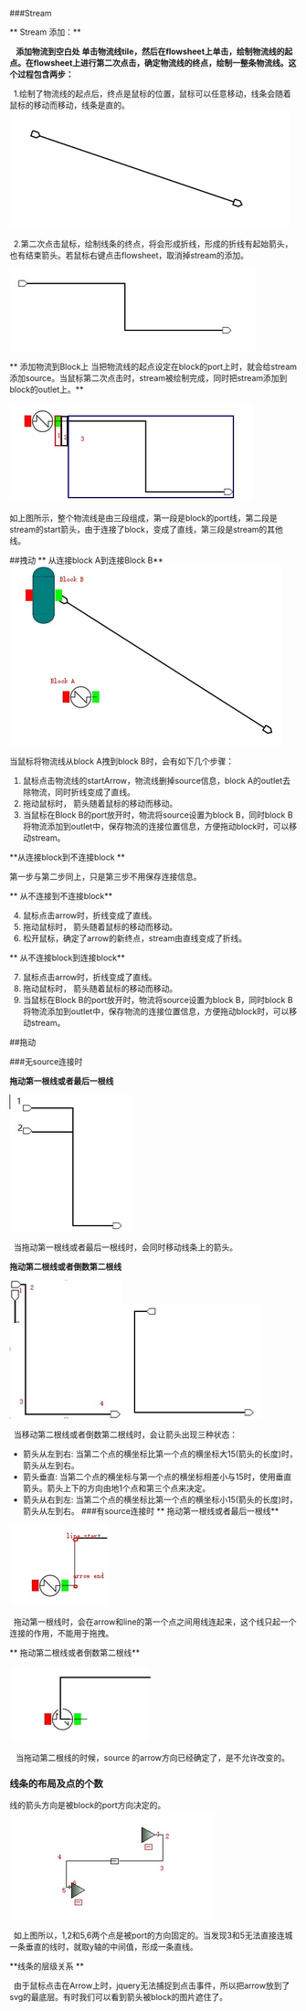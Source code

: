 ###Stream

** Stream 添加：**

` `
**添加物流到空白处 单击物流线tile，然后在flowsheet上单击，绘制物流线的起点。在flowsheet上进行第二次点击，确定物流线的终点，绘制一整条物流线。这个过程包含两步：**

` `
1.绘制了物流线的起点后，终点是鼠标的位置，鼠标可以任意移动，线条会随着鼠标的移动而移动，线条是直的。
![](../images/002.jpg)


` `2.第二次点击鼠标，绘制线条的终点，将会形成折线，形成的折线有起始箭头，也有结束箭头。若鼠标右键点击flowsheet，取消掉stream的添加。

![](../images/003.jpg)


**   添加物流到Block上 当把物流线的起点设定在block的port上时，就会给stream添加source。当鼠标第二次点击时，stream被绘制完成，同时把stream添加到block的outlet上。**

![](../images/004.jpg) 

如上图所示，整个物流线是由三段组成，第一段是block的port线，第二段是stream的start箭头，由于连接了block，变成了直线，第三段是stream的其他线。 

##拽动 
** 从连接block A到连接Block B**
![](../images/005.jpg) 

当鼠标将物流线从block A拽到block B时，会有如下几个步骤：

1. 鼠标点击物流线的startArrow，物流线删掉source信息，block A的outlet去除物流，同时折线变成了直线。
2. 拖动鼠标时， 箭头随着鼠标的移动而移动。
3. 当鼠标在Block B的port放开时，物流将source设置为block B，同时block B 将物流添加到outlet中，保存物流的连接位置信息，方便拖动block时，可以移动stream。
 
**从连接block到不连接block **  

第一步与第二步同上，只是第三步不用保存连接信息。

** 从不连接到不连接block**

4. 鼠标点击arrow时，折线变成了直线。
5. 拖动鼠标时， 箭头随着鼠标的移动而移动。
6. 松开鼠标，确定了arrow的新终点，stream由直线变成了折线。

** 从不连接block到连接block**

7. 鼠标点击arrow时，折线变成了直线。
8. 拖动鼠标时， 箭头随着鼠标的移动而移动。
9. 当鼠标在Block B的port放开时，物流将source设置为block B，同时block B 将物流添加到outlet中，保存物流的连接位置信息，方便拖动block时，可以移动stream。 

##拖动 

###无source连接时 

**拖动第一根线或者最后一根线**

![](../images/06.jpg) 

` `
当拖动第一根线或者最后一根线时，会同时移动线条上的箭头。 

**拖动第二根线或者倒数第二根线**

![](../images/007.jpg) ![](../images/008.jpg) 

` `
当移动第二根线或者倒数第二根线时，会让箭头出现三种状态： 
* 箭头从左到右: 当第二个点的横坐标比第一个点的横坐标大15\(箭头的长度\)时，箭头从左到右。 
* 箭头垂直: 当第二个点的横坐标与第一个点的横坐标相差小与15时，使用垂直箭头。箭头上下的方向由地1个点和第三个点来决定。 
* 箭头从右到左: 当第二个点的横坐标比第一个点的横坐标小15\(箭头的长度\)时，箭头从左到右。 
###有source连接时 
** 拖动第一根线或者最后一根线**

![](../images/009.jpg) 

` `
拖动第一根线时，会在arrow和line的第一个点之间用线连起来，这个线只起一个连接的作用，不能用于拖拽。

** 拖动第二根线或者倒数第二根线**

![](../images/010.jpg)

` `
当拖动第二根线的时候，source 的arrow方向已经确定了，是不允许改变的。

### 线条的布局及点的个数 
线的箭头方向是被block的port方向决定的。
![](../images/011.jpg)

` `如上图所以，1,2和5,6两个点是被port的方向固定的。当发现3和5无法直接连城一条垂直的线时，就取y轴的中间值，形成一条直线。 

**线条的层级关系 **

` `由于鼠标点击在Arrow上时，jquery无法捕捉到点击事件，所以把arrow放到了svg的最底层。有时我们可以看到箭头被block的图片遮住了。 
